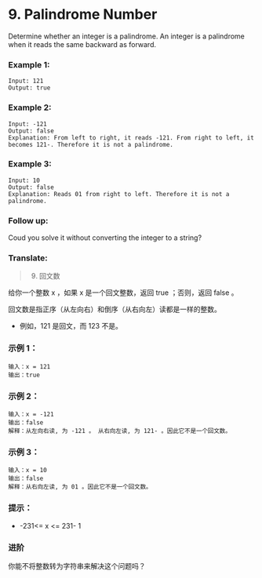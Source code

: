 # 9. Palindrome Number

Determine whether an integer is a palindrome. An integer is a palindrome when it reads the same backward as forward.

### Example 1:

```
Input: 121
Output: true
```

### Example 2:

```
Input: -121
Output: false
Explanation: From left to right, it reads -121. From right to left, it becomes 121-. Therefore it is not a palindrome.
```

### Example 3:

```
Input: 10
Output: false
Explanation: Reads 01 from right to left. Therefore it is not a palindrome.
```

### Follow up:

Coud you solve it without converting the integer to a string?

### Translate:

> 9. 回文数

给你一个整数 x ，如果 x 是一个回文整数，返回 true ；否则，返回 false 。

回文数是指正序（从左向右）和倒序（从右向左）读都是一样的整数。

* 例如，121 是回文，而 123 不是。

### 示例 1：

```
输入：x = 121
输出：true
```

### 示例 2：

```
输入：x = -121
输出：false
解释：从左向右读, 为 -121 。 从右向左读, 为 121- 。因此它不是一个回文数。
```

### 示例 3：

```
输入：x = 10
输出：false
解释：从右向左读, 为 01 。因此它不是一个回文数。
```

### 提示：

* -231<= x <= 231- 1


### 进阶

你能不将整数转为字符串来解决这个问题吗？